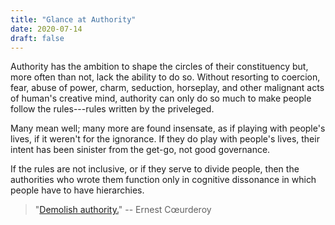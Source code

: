 ```yaml
---
title: "Glance at Authority"
date: 2020-07-14
draft: false
---
```


Authority has the ambition to shape the circles of their constituency
but, more often than not, lack the ability to do so. Without resorting
to coercion, fear, abuse of power, charm, seduction, horseplay, and
other malignant acts of human's creative mind, authority can only do so
much to make people follow the rules---rules written by the priveleged.

Many mean well; many more are found insensate, as if playing with
people's lives, if it weren't for the ignorance. If they do play with
people's lives, their intent has been sinister from the get-go, not good
governance.

If the rules are not inclusive, or if they serve to divide people, then
the authorities who wrote them function only in cognitive dissonance in
which people have to have hierarchies.

> "[Demolish authority.](https://theanarchistlibrary.org/library/ernest-coeurderoy-demolish-authority)"
> -- Ernest Cœurderoy
